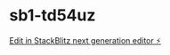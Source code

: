 # sb1-td54uz

[Edit in StackBlitz next generation editor ⚡️](https://stackblitz.com/~/github.com/T4R10-Records/sb1-td54uz)